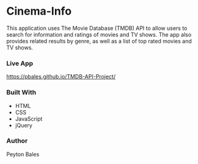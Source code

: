 # Cinema-Info

This application uses The Movie Database (TMDB) API to allow users to search for information and ratings of movies and TV shows. The app
also provides related results by genre, as well as a list of top rated movies and TV shows.

### Live App

https://pbales.github.io/TMDB-API-Project/

### Built With

* HTML
* CSS
* JavaScript
* jQuery


### Author

Peyton Bales

